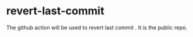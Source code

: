 # revert-last-commit 
The github action will be used to revert last commit . It is the public repo.
